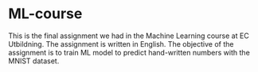 # ML-course
This is the final assignment we had in the Machine Learning course at EC Utbildning. The assignment is written in English.
The objective of the assignment is to train ML model to predict hand-written numbers with the MNIST dataset.

